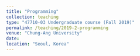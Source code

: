 ```yaml
---
title: "Programming"
collection: teaching
type: "47710-03 Undergraduate course (Fall 2019)"
permalink: /teaching/2019-2-programming
venue: "Chung-Ang University"
date: 
location: "Seoul, Korea"
---
```

